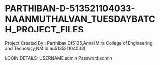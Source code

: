 # PARTHIBAN-D-513521104033-NAANMUTHALVAN_TUESDAYBATCH_PROJECT_FILES

Project Created By : Parthiban.D(5135,Annai Mira College of Engineering and Tecnology,NM Id:au513521104033)

LOGIN DETAILS:
USERNAME:admin
Password:admin
